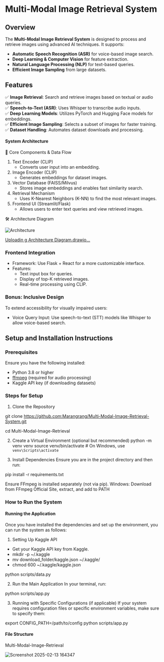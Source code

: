 # Multi-Modal Image Retrieval System

## Overview
The **Multi-Modal Image Retrieval System** is designed to process and retrieve images using advanced AI techniques. It supports:
- **Automatic Speech Recognition (ASR)** for voice-based image search.
- **Deep Learning & Computer Vision** for feature extraction.
- **Natural Language Processing (NLP)** for text-based queries.
- **Efficient Image Sampling** from large datasets.

## Features
✅ **Image Retrieval**: Search and retrieve images based on textual or audio queries.  
✅ **Speech-to-Text (ASR)**: Uses Whisper to transcribe audio inputs.  
✅ **Deep Learning Models**: Utilizes PyTorch and Hugging Face models for embeddings.  
✅ **Efficient Image Sampling**: Selects a subset of images for faster training.  
✅ **Dataset Handling**: Automates dataset downloads and processing.  

#### System Architecture 
🔹 Core Components & Data Flow

1. Text Encoder (CLIP)
   - Converts user input into an embedding.
2. Image Encoder (CLIP)
   - Generates embeddings for dataset images.
3. Vector Database (FAISS/Milvus)
   - Stores image embeddings and enables fast similarity search.
4. Retrieval Mechanism
   - Uses K-Nearest Neighbors (K-NN) to find the most relevant images.
5. Frontend UI (Streamlit/Flask)
   - Allows users to enter text queries and view retrieved images.

🛠️ Architecture Diagram

![Architecture](https://github.com/user-attachments/assets/86aad9d7-5695-4d58-8653-45fab52ca476)


[Uploadin<mxfile host="app.diagrams.net" agent="Mozilla/5.0 (Windows NT 10.0; Win64; x64) AppleWebKit/537.36 (KHTML, like Gecko) Chrome/120.0.0.0 Safari/537.36" version="26.0.12">
  <diagram id="C5RBs43oDa-KdzZeNtuy" name="Page-1">
    <mxGraphModel dx="1120" dy="426" grid="1" gridSize="10" guides="1" tooltips="1" connect="1" arrows="1" fold="1" page="1" pageScale="1" pageWidth="827" pageHeight="1169" math="0" shadow="0">
      <root>
        <mxCell id="WIyWlLk6GJQsqaUBKTNV-0" />
        <mxCell id="WIyWlLk6GJQsqaUBKTNV-1" parent="WIyWlLk6GJQsqaUBKTNV-0" />
        <mxCell id="WIyWlLk6GJQsqaUBKTNV-2" value="" style="rounded=0;html=1;jettySize=auto;orthogonalLoop=1;fontSize=11;endArrow=block;endFill=0;endSize=8;strokeWidth=1;shadow=0;labelBackgroundColor=none;edgeStyle=orthogonalEdgeStyle;" parent="WIyWlLk6GJQsqaUBKTNV-1" source="WIyWlLk6GJQsqaUBKTNV-3" target="WIyWlLk6GJQsqaUBKTNV-6" edge="1">
          <mxGeometry relative="1" as="geometry" />
        </mxCell>
        <mxCell id="WIyWlLk6GJQsqaUBKTNV-3" value="User Input" style="rounded=1;whiteSpace=wrap;html=1;fontSize=12;glass=0;strokeWidth=1;shadow=0;" parent="WIyWlLk6GJQsqaUBKTNV-1" vertex="1">
          <mxGeometry x="40" y="80" width="120" height="40" as="geometry" />
        </mxCell>
        <mxCell id="tO4XE-NyFzzd2oOqjGNP-16" value="" style="edgeStyle=orthogonalEdgeStyle;rounded=0;orthogonalLoop=1;jettySize=auto;html=1;" edge="1" parent="WIyWlLk6GJQsqaUBKTNV-1" source="WIyWlLk6GJQsqaUBKTNV-6" target="WIyWlLk6GJQsqaUBKTNV-10">
          <mxGeometry relative="1" as="geometry" />
        </mxCell>
        <mxCell id="tO4XE-NyFzzd2oOqjGNP-18" value="" style="edgeStyle=orthogonalEdgeStyle;rounded=0;orthogonalLoop=1;jettySize=auto;html=1;" edge="1" parent="WIyWlLk6GJQsqaUBKTNV-1" source="WIyWlLk6GJQsqaUBKTNV-6" target="WIyWlLk6GJQsqaUBKTNV-7">
          <mxGeometry relative="1" as="geometry" />
        </mxCell>
        <mxCell id="WIyWlLk6GJQsqaUBKTNV-6" value="&lt;div&gt;&lt;br&gt;&lt;/div&gt;Text Encoder (CLIP)" style="rhombus;whiteSpace=wrap;html=1;shadow=0;fontFamily=Helvetica;fontSize=12;align=center;strokeWidth=1;spacing=6;spacingTop=-4;" parent="WIyWlLk6GJQsqaUBKTNV-1" vertex="1">
          <mxGeometry x="200" y="60" width="100" height="80" as="geometry" />
        </mxCell>
        <mxCell id="WIyWlLk6GJQsqaUBKTNV-7" value="Text Embedding" style="rounded=1;whiteSpace=wrap;html=1;fontSize=12;glass=0;strokeWidth=1;shadow=0;" parent="WIyWlLk6GJQsqaUBKTNV-1" vertex="1">
          <mxGeometry x="330" y="80" width="120" height="40" as="geometry" />
        </mxCell>
        <mxCell id="tO4XE-NyFzzd2oOqjGNP-17" value="" style="edgeStyle=orthogonalEdgeStyle;rounded=0;orthogonalLoop=1;jettySize=auto;html=1;" edge="1" parent="WIyWlLk6GJQsqaUBKTNV-1" source="WIyWlLk6GJQsqaUBKTNV-10" target="WIyWlLk6GJQsqaUBKTNV-12">
          <mxGeometry relative="1" as="geometry" />
        </mxCell>
        <mxCell id="tO4XE-NyFzzd2oOqjGNP-19" value="" style="edgeStyle=orthogonalEdgeStyle;rounded=0;orthogonalLoop=1;jettySize=auto;html=1;" edge="1" parent="WIyWlLk6GJQsqaUBKTNV-1" source="WIyWlLk6GJQsqaUBKTNV-10" target="WIyWlLk6GJQsqaUBKTNV-11">
          <mxGeometry relative="1" as="geometry" />
        </mxCell>
        <mxCell id="WIyWlLk6GJQsqaUBKTNV-10" value="&lt;div&gt;&lt;br&gt;&lt;/div&gt;Image Encoder (CLIP)" style="rhombus;whiteSpace=wrap;html=1;shadow=0;fontFamily=Helvetica;fontSize=12;align=center;strokeWidth=1;spacing=6;spacingTop=-4;" parent="WIyWlLk6GJQsqaUBKTNV-1" vertex="1">
          <mxGeometry x="200" y="200" width="100" height="80" as="geometry" />
        </mxCell>
        <mxCell id="tO4XE-NyFzzd2oOqjGNP-7" value="" style="edgeStyle=orthogonalEdgeStyle;rounded=0;orthogonalLoop=1;jettySize=auto;html=1;" edge="1" parent="WIyWlLk6GJQsqaUBKTNV-1" source="WIyWlLk6GJQsqaUBKTNV-11" target="tO4XE-NyFzzd2oOqjGNP-4">
          <mxGeometry relative="1" as="geometry" />
        </mxCell>
        <mxCell id="tO4XE-NyFzzd2oOqjGNP-14" value="" style="edgeStyle=orthogonalEdgeStyle;rounded=0;orthogonalLoop=1;jettySize=auto;html=1;" edge="1" parent="WIyWlLk6GJQsqaUBKTNV-1" source="WIyWlLk6GJQsqaUBKTNV-11" target="tO4XE-NyFzzd2oOqjGNP-12">
          <mxGeometry relative="1" as="geometry" />
        </mxCell>
        <mxCell id="WIyWlLk6GJQsqaUBKTNV-11" value="Retrieval (K-NN)" style="rounded=1;whiteSpace=wrap;html=1;fontSize=12;glass=0;strokeWidth=1;shadow=0;" parent="WIyWlLk6GJQsqaUBKTNV-1" vertex="1">
          <mxGeometry x="250" y="340" width="120" height="40" as="geometry" />
        </mxCell>
        <mxCell id="WIyWlLk6GJQsqaUBKTNV-12" value="Image Embeddings" style="rounded=1;whiteSpace=wrap;html=1;fontSize=12;glass=0;strokeWidth=1;shadow=0;" parent="WIyWlLk6GJQsqaUBKTNV-1" vertex="1">
          <mxGeometry x="340" y="220" width="120" height="40" as="geometry" />
        </mxCell>
        <mxCell id="tO4XE-NyFzzd2oOqjGNP-1" value="" style="edgeStyle=orthogonalEdgeStyle;rounded=0;orthogonalLoop=1;jettySize=auto;html=1;" edge="1" parent="WIyWlLk6GJQsqaUBKTNV-1" source="tO4XE-NyFzzd2oOqjGNP-0" target="WIyWlLk6GJQsqaUBKTNV-10">
          <mxGeometry relative="1" as="geometry" />
        </mxCell>
        <mxCell id="tO4XE-NyFzzd2oOqjGNP-0" value="Dataset Images" style="rounded=1;whiteSpace=wrap;html=1;fontSize=12;glass=0;strokeWidth=1;shadow=0;" vertex="1" parent="WIyWlLk6GJQsqaUBKTNV-1">
          <mxGeometry x="40" y="220" width="120" height="40" as="geometry" />
        </mxCell>
        <mxCell id="tO4XE-NyFzzd2oOqjGNP-5" value="" style="edgeStyle=orthogonalEdgeStyle;rounded=0;orthogonalLoop=1;jettySize=auto;html=1;" edge="1" parent="WIyWlLk6GJQsqaUBKTNV-1">
          <mxGeometry relative="1" as="geometry">
            <mxPoint x="210" y="360" as="sourcePoint" />
            <mxPoint x="210" y="360" as="targetPoint" />
            <Array as="points">
              <mxPoint x="210" y="360" />
              <mxPoint x="210" y="360" />
            </Array>
          </mxGeometry>
        </mxCell>
        <mxCell id="tO4XE-NyFzzd2oOqjGNP-6" value="" style="edgeStyle=orthogonalEdgeStyle;rounded=0;orthogonalLoop=1;jettySize=auto;html=1;" edge="1" parent="WIyWlLk6GJQsqaUBKTNV-1" source="tO4XE-NyFzzd2oOqjGNP-4" target="WIyWlLk6GJQsqaUBKTNV-11">
          <mxGeometry relative="1" as="geometry" />
        </mxCell>
        <mxCell id="tO4XE-NyFzzd2oOqjGNP-4" value="Vector Database (FAISS)" style="rounded=1;whiteSpace=wrap;html=1;fontSize=12;glass=0;strokeWidth=1;shadow=0;" vertex="1" parent="WIyWlLk6GJQsqaUBKTNV-1">
          <mxGeometry x="40" y="340" width="160" height="40" as="geometry" />
        </mxCell>
        <mxCell id="tO4XE-NyFzzd2oOqjGNP-12" value="Fronted (UI)" style="rounded=1;whiteSpace=wrap;html=1;fontSize=12;glass=0;strokeWidth=1;shadow=0;" vertex="1" parent="WIyWlLk6GJQsqaUBKTNV-1">
          <mxGeometry x="250" y="440" width="120" height="40" as="geometry" />
        </mxCell>
        <mxCell id="tO4XE-NyFzzd2oOqjGNP-15" value="" style="edgeStyle=orthogonalEdgeStyle;rounded=0;orthogonalLoop=1;jettySize=auto;html=1;" edge="1" parent="WIyWlLk6GJQsqaUBKTNV-1" source="tO4XE-NyFzzd2oOqjGNP-13" target="tO4XE-NyFzzd2oOqjGNP-12">
          <mxGeometry relative="1" as="geometry" />
        </mxCell>
        <mxCell id="tO4XE-NyFzzd2oOqjGNP-13" value="Retrieved Images" style="rounded=1;whiteSpace=wrap;html=1;fontSize=12;glass=0;strokeWidth=1;shadow=0;" vertex="1" parent="WIyWlLk6GJQsqaUBKTNV-1">
          <mxGeometry x="40" y="440" width="120" height="40" as="geometry" />
        </mxCell>
      </root>
    </mxGraphModel>
  </diagram>
</mxfile>
g Architecture Diagram.drawio…]()


### Frontend Integration 
- Framework: Use Flask + React for a more customizable interface.
- Features:
  - Text input box for queries.
  - Display of top-K retrieved images.
  - Real-time processing using CLIP.

### Bonus: Inclusive Design
To extend accessibility for visually impaired users:

- Voice Query Input: Use speech-to-text (STT) models like Whisper to allow voice-based search.


## Setup and Installation Instructions

### Prerequisites

Ensure you have the following installed:
- Python 3.8 or higher
- [ffmpeg](https://ffmpeg.org/download.html) (required for audio processing)
- Kaggle API key (if downloading datasets)

### Steps for Setup

1. Clone the Repository
   
git clone https://github.com:Marangrang/Multi-Modal-Image-Retrieval-System.git

cd Multi-Modal-Image-Retrieval

2. Create a Virtual Environment (optional but recommended)
python -m venv venv
source venv/bin/activate  # On Windows, use `venv\Scripts\activate`

3. Install Dependencies Ensure you are in the project directory and then run:

pip install -r requirements.txt

Ensure FFmpeg is installed separately (not via pip).
Windows: Download from FFmpeg Official Site, extract, and add to PATH

### How to Run the System

#### Running the Application

Once you have installed the dependencies and set up the environment, you can run the system as follows:

1. Setting Up Kaggle API
- Get your Kaggle API key from Kaggle.
- mkdir -p ~/.kaggle
- mv download_folder/kaggle.json ~/.kaggle/
- chmod 600 ~/.kaggle/kaggle.json  

python scripts/data.py

2. Run the Main Application In your terminal, run:

python scripts/app.py

3. Running with Specific Configurations (if applicable) If your system requires configuration files or specific environment variables, make sure to specify them:

export CONFIG_PATH=/path/to/config
python scripts/app.py


#### File Structure

Multi-Modal-Image-Retrieval

![Screenshot 2025-02-13 164347](https://github.com/user-attachments/assets/2d8e5345-1384-4cda-9678-a296c2a8d813)

